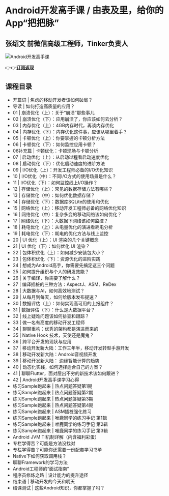 Android开发高手课 / 由表及里，给你的App“把把脉”
===============================

张绍文 **前微信高级工程师，Tinker负责人**
--------------------------

![Android开发高手课](https://www.geekgay.com/storage/geek/geek_90c65c46dba4fc4ff224b2e0b12da0e5.jpg)  
  
👉👉[**订阅返现**](https://time.geekbang.org/column/intro/100021101?code=Ffi8xkRK5oI4xi8SqNtArZQ88ymBetjmqqj2E6v117A%3D "Android开发高手课")  
  
课程目录
----

  
  
- 开篇词 | 焦虑的移动开发者该如何破局？
- 导读 | 如何打造高质量的应用？
- 01 | 崩溃优化（上）：关于“崩溃”那些事儿
- 02 | 崩溃优化（下）：应用崩溃了，你应该如何去分析？
- 03 | 内存优化（上）：4GB内存时代，再谈内存优化
- 04 | 内存优化（下）：内存优化这件事，应该从哪里着手？
- 05 | 卡顿优化（上）：你要掌握的卡顿分析方法
- 06 | 卡顿优化（下）：如何监控应用卡顿？
- 06补充篇 | 卡顿优化：卡顿现场与卡顿分析
- 07 | 启动优化（上）：从启动过程看启动速度优化
- 08 | 启动优化（下）：优化启动速度的进阶方法
- 09 | I/O优化（上）：开发工程师必备的I/O优化知识
- 10 | I/O优化（中）：不同I/O方式的使用场景是什么？
- 11 | I/O优化（下）：如何监控线上I/O操作？
- 12 | 存储优化（上）：常见的数据存储方法有哪些？
- 13 | 存储优化（中）：如何优化数据存储？
- 14 | 存储优化（下）：数据库SQLite的使用和优化
- 15 | 网络优化（上）：移动开发工程师必备的网络优化知识
- 16 | 网络优化（中）：复杂多变的移动网络该如何优化？
- 17 | 网络优化（下）：大数据下网络该如何监控？
- 18 | 耗电优化（上）：从电量优化的演进看耗电分析
- 19 | 耗电优化（下）：耗电的优化方法与线上监控
- 20 | UI 优化（上）：UI 渲染的几个关键概念
- 21 | UI 优化（下）：如何优化 UI 渲染？
- 22 | 包体积优化（上）：如何减少安装包大小？
- 23 | 包体积优化（下）：资源优化的进阶实践
- 24 | 想成为Android高手，你需要先搞定这三个问题
- 25 | 如何提升组织与个人的研发效能？
- 26 | 关于编译，你需要了解什么？
- 27 | 编译插桩的三种方法：AspectJ、ASM、ReDex
- 28 | 大数据与AI，如何高效地测试？
- 29 | 从每月到每天，如何给版本发布提速？
- 30 | 数据评估（上）：如何实现高可用的上报组件？
- 31 | 数据评估（下）：什么是大数据平台？
- 32 | 线上疑难问题该如何排查和跟踪？
- 33 | 做一名有高度的移动开发工程师
- 34 | 聊聊重构：优秀的架构都是演进而来的
- 35 | Native Hook 技术，天使还是魔鬼？
- 36 | 跨平台开发的现状与应用
- 37 | 移动开发新大陆：工作三年半，移动开发转型手游开发
- 38 | 移动开发新大陆：Android音视频开发
- 39 | 移动开发新大陆： 边缘智能计算的趋势
- 40 | 动态化实践，如何选择适合自己的方案？
- 41 | 聊聊Flutter，面对层出不穷的新技术该如何跟进？
- 42 | Android开发高手课学习心得
- 练习Sample跑起来 | 热点问题答疑第1期
- 练习Sample跑起来 | 热点问题答疑第2期
- 练习Sample跑起来 | 热点问题答疑第3期
- 练习Sample跑起来 | 热点问题答疑第4期
- 练习Sample跑起来 | ASM插桩强化练习
- 练习Sample跑起来 | 唯鹿同学的练习手记 第1辑
- 练习Sample跑起来 | 唯鹿同学的练习手记 第2辑
- 练习Sample跑起来 | 唯鹿同学的练习手记 第3辑
- Android JVM TI机制详解（内含福利彩蛋）
- 专栏学得苦？可能是方法没找对
- 专栏学得苦？可能你还需要一份配套学习书单
- Native下如何获取调用栈？
- 聊聊Framework的学习方法
- Android工程师的“面试指南”
- 程序员修炼之路 | 设计能力的提升途径
- 结束语 | 移动开发的今天和明天
- 结课测试 | 这些Android知识，你都掌握了吗？